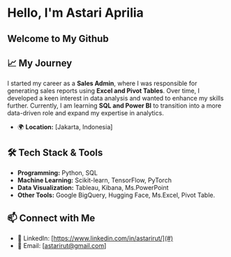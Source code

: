 # Hello, I'm Astari Aprilia<br>
Welcome to My Github
--------------------------------------------------------------

## 📈 My Journey
I started my career as a **Sales Admin**, where I was responsible for generating sales reports using **Excel and Pivot Tables**. Over time, I developed a keen interest in data analysis and wanted to enhance my skills further. Currently, I am learning **SQL and Power BI** to transition into a more data-driven role and expand my expertise in analytics.
- 🌍 **Location:** [Jakarta, Indonesia]

## 🛠️ Tech Stack & Tools
- **Programming:** Python, SQL
- **Machine Learning:** Scikit-learn, TensorFlow, PyTorch
- **Data Visualization:** Tableau, Kibana, Ms.PowerPoint
- **Other Tools:**  Google BigQuery, Hugging Face, Ms.Excel, Pivot Table.

## 📫 Connect with Me
- 🔗 LinkedIn: [https://www.linkedin.com/in/astarirut/](#)
- 📧 Email: [astarirut@gmail.com]
